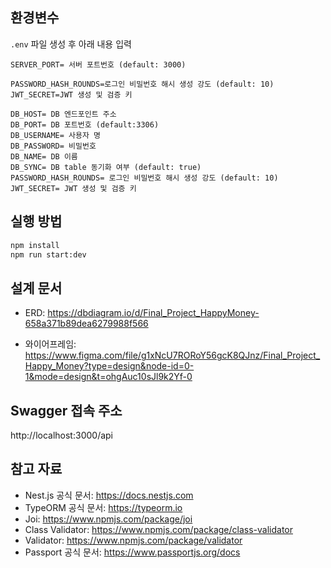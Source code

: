 ## 환경변수

`.env` 파일 생성 후 아래 내용 입력

```
SERVER_PORT= 서버 포트번호 (default: 3000)

PASSWORD_HASH_ROUNDS=로그인 비밀번호 해시 생성 강도 (default: 10)
JWT_SECRET=JWT 생성 및 검증 키

DB_HOST= DB 엔드포인트 주소
DB_PORT= DB 포트번호 (default:3306)
DB_USERNAME= 사용자 명
DB_PASSWORD= 비밀번호
DB_NAME= DB 이름
DB_SYNC= DB table 동기화 여부 (default: true)
PASSWORD_HASH_ROUNDS= 로그인 비밀번호 해시 생성 강도 (default: 10)
JWT_SECRET= JWT 생성 및 검증 키
```

## 실행 방법

```sh
npm install
npm run start:dev
```

## 설계 문서

- ERD: https://dbdiagram.io/d/Final_Project_HappyMoney-658a371b89dea6279988f566

- 와이어프레임: https://www.figma.com/file/g1xNcU7RORoY56gcK8QJnz/Final_Project_Happy_Money?type=design&node-id=0-1&mode=design&t=ohgAuc10sJl9k2Yf-0

## Swagger 접속 주소

http://localhost:3000/api

## 참고 자료

- Nest.js 공식 문서: https://docs.nestjs.com
- TypeORM 공식 문서: https://typeorm.io
- Joi: https://www.npmjs.com/package/joi
- Class Validator: https://www.npmjs.com/package/class-validator
- Validator: https://www.npmjs.com/package/validator
- Passport 공식 문서: https://www.passportjs.org/docs
